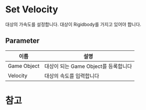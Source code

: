 # Set Velocity
대상의 가속도를 설정합니다. 대상이 Rigidbody를 가지고 있어야 합니다.

## Parameter

| **이름**         | **설명**                  |
|----------------|-------------------------|
|  Game Object    | 대상이 되는 Game Object를 등록합니다 |
|  Velocity    | 대상의 속도를 입력합니다           |


# 참고
